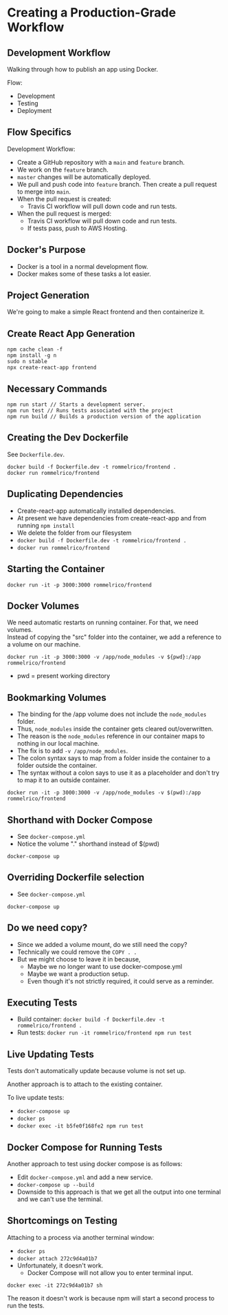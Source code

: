 # Creating a Production-Grade Workflow

## Development Workflow

Walking through how to publish an app using Docker.

Flow:
* Development
* Testing
* Deployment

## Flow Specifics

Development Workflow:  
* Create a GitHub repository with a `main` and `feature` branch.
* We work on the `feature` branch.
* `master` changes will be automatically deployed.
* We pull and push code into `feature` branch. Then create a pull request to merge into `main`.
* When the pull request is created: 
  * Travis CI workflow will pull down code and run tests.
* When the pull request is merged:  
  * Travis CI workflow will pull down code and run tests.
  * If tests pass, push to AWS Hosting.

## Docker's Purpose

* Docker is a tool in a normal development flow.
* Docker makes some of these tasks a lot easier.

## Project Generation

We're going to make a simple React frontend and then containerize it.

## Create React App Generation

```
npm cache clean -f
npm install -g n
sudo n stable
npx create-react-app frontend
```

## Necessary Commands

```
npm run start // Starts a development server.
npm run test // Runs tests associated with the project
npm run build // Builds a production version of the application
```

## Creating the Dev Dockerfile

See `Dockerfile.dev`.

```
docker build -f Dockerfile.dev -t rommelrico/frontend .
docker run rommelrico/frontend
```

## Duplicating Dependencies

* Create-react-app automatically installed dependencies.   
* At present we have dependencies from create-react-app and from running `npm install`
* We delete the folder from our filesystem
* `docker build -f Dockerfile.dev -t rommelrico/frontend .`
* `docker run rommelrico/frontend`

## Starting the Container

```
docker run -it -p 3000:3000 rommelrico/frontend 
```

## Docker Volumes

We need automatic restarts on running container. For that, we need volumes.  
Instead of copying the "src" folder into the container, we add a reference to a volume on our machine.  

```
docker run -it -p 3000:3000 -v /app/node_modules -v ${pwd}:/app rommelrico/frontend
```

* pwd = present working directory

## Bookmarking Volumes

* The binding for the /app volume does not include the `node_modules` folder.
* Thus, `node_modules` inside the container gets cleared out/overwritten.
* The reason is the `node_modules` reference in our container maps to nothing in our local machine.
* The fix is to add `-v /app/node_modules`.
* The colon syntax says to map from a folder inside the container to a folder outside the container.
* The syntax without a colon says to use it as a placeholder and don't try to map it to an outside container.

```
docker run -it -p 3000:3000 -v /app/node_modules -v $(pwd):/app rommelrico/frontend
```

## Shorthand with Docker Compose

* See `docker-compose.yml`
* Notice the volume "." shorthand instead of $(pwd)

```
docker-compose up
```

## Overriding Dockerfile selection

* See `docker-compose.yml`

```
docker-compose up
```

## Do we need copy?

* Since we added a volume mount, do we still need the copy?
* Technically we could remove the `COPY . .`
* But we might choose to leave it in because,
  * Maybe we no longer want to use docker-compose.yml
  * Maybe we want a production setup.
  * Even though it's not strictly required, it could serve as a reminder.

## Executing Tests

* Build container: `docker build -f Dockerfile.dev -t rommelrico/frontend .`
* Run tests: `docker run -it rommelrico/frontend npm run test`

## Live Updating Tests

Tests don't automatically update because volume is not set up.

Another approach is to attach to the existing container.

To live update tests:  
* `docker-compose up`
* `docker ps`
* `docker exec -it b5fe0f168fe2 npm run test`

## Docker Compose for Running Tests

Another approach to test using docker compose is as follows:  
* Edit `docker-compose.yml` and add a new service.
* `docker-compose up --build`
* Downside to this approach is that we get all the output into one terminal and we can't use the terminal.

## Shortcomings on Testing

Attaching to a process via another terminal window:  
* `docker ps`
* `docker attach 272c9d4a01b7`
* Unfortunately, it doesn't work.
  * Docker Compose will not allow you to enter terminal input.

```
docker exec -it 272c9d4a01b7 sh
```

The reason it doesn't work is because npm will start a second process to run the tests.
